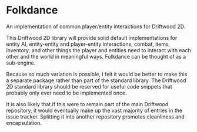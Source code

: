 # Folkdance
An implementation of common player/entity interactions for Driftwood 2D.

This Driftwood 2D library will provide solid default implementations for entity AI, entity-entity and player-entity interactions,  combat, items, inventory, and other things the player and entities need to interact with each other and the world in meaningful ways. Folkdance can be thought of as a sub-engine.

Because so much variation is possible, I felt it would be better to make this a separate package rather than part of the standard library. The Driftwood 2D standard library should be reserved for useful code snippets that probably only ever need to be implemented once.

It is also likely that if this were to remain part of the main Driftwood repository, it would eventually make up the vast majority of entries in the issue tracker. Splitting it into another repository promotes cleanliness and encapsulation.
